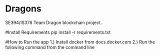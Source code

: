 # Dragons
SE394/IS376 Team Dragon blockchain project.


#Install Requirements
pip install -r requirements.txt


#How to Run the app
1.) Install docker from docs.docker.com
2.) Run the following command from the command line
